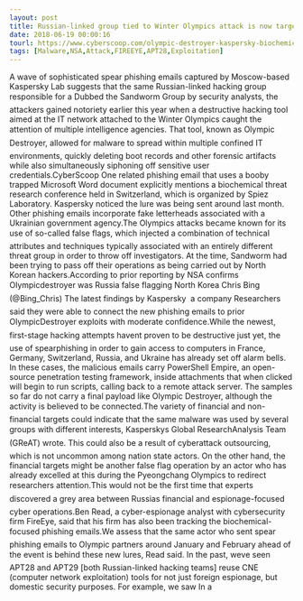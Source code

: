 ```yaml
---
layout: post
title: Russian-linked group tied to Winter Olympics attack is now targeting biochemical researchers
date: 2018-06-19 00:00:16
tourl: https://www.cyberscoop.com/olympic-destroyer-kaspersky-biochemical-research/?category_news=technology
tags: [Malware,NSA,Attack,FIREEYE,APT28,Exploitation]
---
```

A wave of sophisticated spear phishing emails captured by Moscow-based Kaspersky Lab suggests that the same Russian-linked hacking group responsible for a Dubbed the Sandworm Group by security analysts, the attackers gained notoriety earlier this year when a destructive hacking tool aimed at the IT network attached to the Winter Olympics caught the attention of multiple intelligence agencies. That tool, known as Olympic Destroyer, allowed for malware to spread within multiple confined IT environments, quickly deleting boot records and other forensic artifacts while also simultaneously siphoning off sensitive user credentials.CyberScoop One related phishing email that uses a booby trapped Microsoft Word document explicitly mentions a biochemical threat research conference held in Switzerland, which is organized by Spiez Laboratory. Kaspersky noticed the lure was being sent around last month. Other phishing emails incorporate fake letterheads associated with a Ukrainian government agency.The Olympics attacks became known for its use of so-called false flags, which injected a combination of technical attributes and techniques typically associated with an entirely different threat group in order to throw off investigators. At the time, Sandworm had been trying to pass off their operations as being carried out by North Korean hackers.According to prior reporting by NSA confirms Olympicdestroyer was Russia false flagging North Korea Chris Bing (@Bing_Chris) The latest findings by Kaspersky  a company Researchers said they were able to connect the new phishing emails to prior OlympicDestroyer exploits with moderate confidence.While the newest, first-stage hacking attempts havent proven to be destructive just yet, the use of spearphishing in order to gain access to computers in France, Germany, Switzerland, Russia, and Ukraine has already set off alarm bells. In these cases, the malicious emails carry PowerShell Empire, an open-source penetration testing framework, inside attachments that when clicked will begin to run scripts, calling back to a remote attack server. The samples so far do not carry a final payload like Olympic Destroyer, although the activity is believed to be connected.The variety of financial and non-financial targets could indicate that the same malware was used by several groups with different interests, Kasperskys Global ResearchAnalysis Team (GReAT) wrote. This could also be a result of cyberattack outsourcing, which is not uncommon among nation state actors. On the other hand, the financial targets might be another false flag operation by an actor who has already excelled at this during the Pyeongchang Olympics to redirect researchers attention.This would not be the first time that experts discovered a grey area between Russias financial and espionage-focused cyber operations.Ben Read, a cyber-espionage analyst with cybersecurity firm FireEye, said that his firm has also been tracking the biochemical-focused phishing emails.We assess that the same actor who sent spear phishing emails to Olympic partners around January and February ahead of the event is behind these new lures, Read said. In the past, weve seen APT28 and APT29 [both Russian-linked hacking teams] reuse CNE (computer network exploitation) tools for not just foreign espionage, but domestic security purposes. For example, we saw In a 